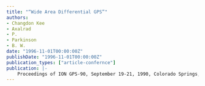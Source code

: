 ```yaml
---
title: "“Wide Area Differential GPS”"
authors:
- Changdon Kee
- Axalrad
- P.
- Parkinson
- B. W.
date: "1996-11-01T00:00:00Z"
publishDate: "1996-11-01T00:00:00Z"
publication_types: ["article-confernce"]
publication: |-
    Proceedings of ION GPS-90, September 19-21, 1990, Colorado Springs, pp. 587-598
---
```

